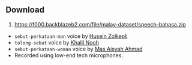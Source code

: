 ## Download

1. https://f000.backblazeb2.com/file/malay-dataset/speech-bahasa.zip

  - `sebut-perkataan-man` voice by [Husein Zolkepli](https://www.linkedin.com/in/husein-zolkepli/)
  - `tolong-sebut` voice by [Khalil Nooh](https://www.linkedin.com/in/khalilnooh/)
  - `sebut-perkataan-woman` voice by [Mas Aisyah Ahmad](https://www.linkedin.com/in/mas-aisyah-ahmad-b46508a9/)
  - Recorded using low-end tech microphones.
